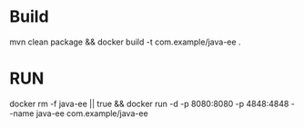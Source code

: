 # Build
mvn clean package && docker build -t com.example/java-ee .

# RUN

docker rm -f java-ee || true && docker run -d -p 8080:8080 -p 4848:4848 --name java-ee com.example/java-ee 